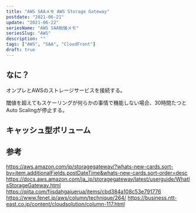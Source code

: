 ```yaml
---
title: "AWS SAAメモ AWS Storage Gateway"
postdate: "2021-06-21"
update: "2021-06-22"
seriesName: "AWS SAA勉強メモ"
seriesSlug: "AWS"
description: ""
tags: ["AWS", "SAA", "CloudFront"]
draft: true
---
```


## なに？

オンプレとAWSのストレージサービスを接続する。

閾値を超えてもスケーリングが何らかの事情で機能しない場合、30時間たつとAuto Scalingが停止する。

## キャッシュ型ボリューム


## 参考

https://aws.amazon.com/jp/storagegateway/?whats-new-cards.sort-by=item.additionalFields.postDateTime&whats-new-cards.sort-order=desc
https://docs.aws.amazon.com/ja_jp/storagegateway/latest/userguide/WhatIsStorageGateway.html
https://qiita.com/fjisdahgaiuerua/items/cbd384a108c53e791776
https://www.fenet.jp/aws/column/technique/264/
https://business.ntt-east.co.jp/content/cloudsolution/column-117.html